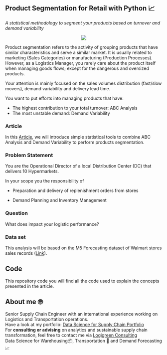 ## Product Segmentation for Retail with Python 📈
*A statistical methodology to segment your products based on turnover and demand variability*

<p align="center">
  <img align="center" src="https://miro.medium.com/max/1280/1*JhUhKtJdNQR2QA4IkRTtEw.png">
</p>

Product segmentation refers to the activity of grouping products that have similar characteristics and serve a similar market. It is usually related to marketing (Sales Categories) or manufacturing (Production Processes).
However, as a Logistics Manager, you rarely care about the product itself when managing goods flows; except for the dangerous and oversized products.

Your attention is mainly focused on the sales volumes distribution (fast/slow movers), demand variability and delivery lead time.

You want to put efforts into managing products that have:
- The highest contribution to your total turnover: ABC Analysis
- The most unstable demand: Demand Variability

### Article
In this [Article](https://www.samirsaci.com/product-segmentation-for-retail-with-python/), we will introduce simple statistical tools to combine ABC Analysis and Demand 
Variability to perform products segmentation.

### Problem Statement
You are the Operational Director of a local Distribution Center (DC) that delivers 10 Hypermarkets.

In your scope you the responsibility of
- Preparation and delivery of replenishment orders from stores
* Demand Planning and Inventory Management

### Question
What does impact your logistic performance?

### Data set
This analysis will be based on the M5 Forecasting dataset of Walmart stores sales records ([Link](
https://www.kaggle.com/c/m5-forecasting-accuracy)).

## Code
This repository code you will find all the code used to explain the concepts presented in the article.

## About me 🤓
Senior Supply Chain Engineer with an international experience working on Logistics and Transportation operations. \
Have a look at my portfolio: [Data Science for Supply Chain Portfolio](https://samirsaci.com) \
For **consulting or advising** on analytics and sustainable supply chain transformation, feel free to contact me via [Logigreen Consulting](https://www.logi-green.com/) \
Data Science for Warehousing📦, Transportation 🚚 and Demand Forecasting 📈 

